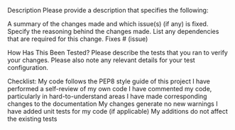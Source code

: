 Description
Please provide a description that specifies the following:

A summary of the changes made and which issue(s) (if any) is fixed.
Specify the reasoning behind the changes made.
List any dependencies that are required for this change.
Fixes # (issue)

How Has This Been Tested?
Please describe the tests that you ran to verify your changes. Please also note any relevant details for your test configuration.

Checklist:
 My code follows the PEP8 style guide of this project
 I have performed a self-review of my own code
 I have commented my code, particularly in hard-to-understand areas
 I have made corresponding changes to the documentation
 My changes generate no new warnings
 I have added unit tests for my code (if applicable)
 My additions do not affect the existing tests
